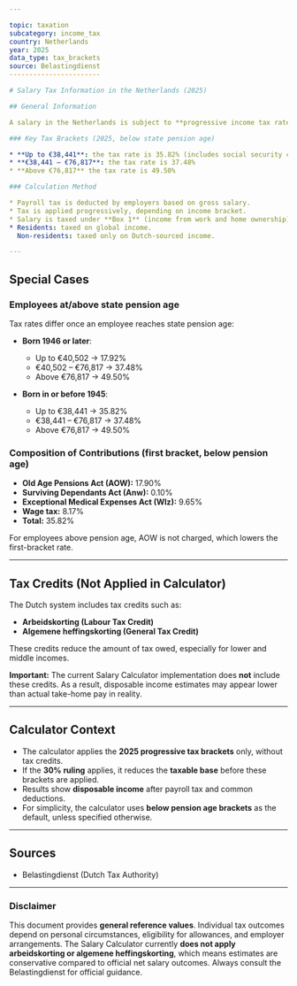 ```yaml
---

topic: taxation
subcategory: income_tax
country: Netherlands
year: 2025
data_type: tax_brackets
source: Belastingdienst
-----------------------

# Salary Tax Information in the Netherlands (2025)

## General Information

A salary in the Netherlands is subject to **progressive income tax rates**, divided into brackets as of 2025. The system applies to residents' worldwide income and is usually handled through payroll deductions by employers.

### Key Tax Brackets (2025, below state pension age)

* **Up to €38,441**: the tax rate is 35.82% (includes social security contributions)
* **€38,441 – €76,817**: the tax rate is 37.48%
* **Above €76,817** the tax rate is 49.50%

### Calculation Method

* Payroll tax is deducted by employers based on gross salary.
* Tax is applied progressively, depending on income bracket.
* Salary is taxed under **Box 1** (income from work and home ownership).
* Residents: taxed on global income.
  Non-residents: taxed only on Dutch-sourced income.

---
```


## Special Cases

### Employees at/above state pension age

Tax rates differ once an employee reaches state pension age:

* **Born 1946 or later**:

  * Up to €40,502 → 17.92%
  * €40,502 – €76,817 → 37.48%
  * Above €76,817 → 49.50%

* **Born in or before 1945**:

  * Up to €38,441 → 35.82%
  * €38,441 – €76,817 → 37.48%
  * Above €76,817 → 49.50%

### Composition of Contributions (first bracket, below pension age)

* **Old Age Pensions Act (AOW):** 17.90%
* **Surviving Dependants Act (Anw):** 0.10%
* **Exceptional Medical Expenses Act (Wlz):** 9.65%
* **Wage tax:** 8.17%
* **Total:** 35.82%

For employees above pension age, AOW is not charged, which lowers the first-bracket rate.

---

## Tax Credits (Not Applied in Calculator)

The Dutch system includes tax credits such as:

* **Arbeidskorting (Labour Tax Credit)**
* **Algemene heffingskorting (General Tax Credit)**

These credits reduce the amount of tax owed, especially for lower and middle incomes.

**Important:** The current Salary Calculator implementation does **not** include these credits. As a result, disposable income estimates may appear lower than actual take-home pay in reality.

---

## Calculator Context

* The calculator applies the **2025 progressive tax brackets** only, without tax credits.
* If the **30% ruling** applies, it reduces the **taxable base** before these brackets are applied.
* Results show **disposable income** after payroll tax and common deductions.
* For simplicity, the calculator uses **below pension age brackets** as the default, unless specified otherwise.

---

## Sources

* Belastingdienst (Dutch Tax Authority)

---

### Disclaimer

This document provides **general reference values**. Individual tax outcomes depend on personal circumstances, eligibility for allowances, and employer arrangements. The Salary Calculator currently **does not apply arbeidskorting or algemene heffingskorting**, which means estimates are conservative compared to official net salary outcomes. Always consult the Belastingdienst for official guidance.
